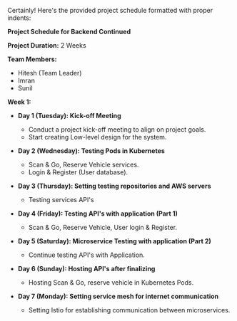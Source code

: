 Certainly! Here's the provided project schedule formatted with proper indents:

**Project Schedule for Backend Continued**

**Project Duration:** 2 Weeks

**Team Members:** 
- Hitesh (Team Leader)
- Imran
- Sunil

**Week 1:**
- **Day 1 (Tuesday): Kick-off Meeting**
  - Conduct a project kick-off meeting to align on project goals.
  - Start creating Low-level design for the system.

- **Day 2 (Wednesday): Testing Pods in Kubernetes**
  - Scan & Go, Reserve Vehicle services.
  - Login & Register (User database).

- **Day 3 (Thursday): Setting testing repositories and AWS servers**
  - Testing services API's

- **Day 4 (Friday): Testing API's with application (Part 1)**
  - Scan & Go, Reserve Vehicle, User login & Register.

- **Day 5 (Saturday): Microservice Testing with application (Part 2)**
  - Continue testing API's with Application.

- **Day 6 (Sunday): Hosting API's after finalizing**
  - Hosting Scan & Go, reserve vehicle in Kubernetes Pods.

- **Day 7 (Monday): Setting service mesh for internet communication**
  - Setting Istio for establishing communication between microservices.
